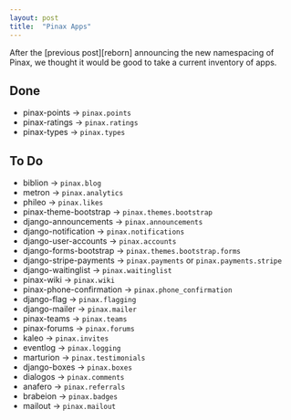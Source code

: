 ```yaml
---
layout: post
title:  "Pinax Apps"
---
```

After the [previous post][reborn] announcing the new namespacing of Pinax, we
thought it would be good to take a current inventory of apps.

## Done

* pinax-points -> `pinax.points`
* pinax-ratings -> `pinax.ratings`
* pinax-types -> `pinax.types`

## To Do

* biblion -> `pinax.blog`
* metron -> `pinax.analytics`
* phileo -> `pinax.likes`
* pinax-theme-bootstrap -> `pinax.themes.bootstrap`
* django-announcements -> `pinax.announcements`
* django-notification -> `pinax.notifications`
* django-user-accounts -> `pinax.accounts`
* django-forms-bootstrap -> `pinax.themes.bootstrap.forms`
* django-stripe-payments -> `pinax.payments` or `pinax.payments.stripe`
* django-waitinglist -> `pinax.waitinglist`
* pinax-wiki -> `pinax.wiki`
* pinax-phone-confirmation -> `pinax.phone_confirmation`
* django-flag -> `pinax.flagging`
* django-mailer -> `pinax.mailer`
* pinax-teams -> `pinax.teams`
* pinax-forums -> `pinax.forums`
* kaleo -> `pinax.invites`
* eventlog -> `pinax.logging`
* marturion -> `pinax.testimonials`
* django-boxes -> `pinax.boxes`
* dialogos -> `pinax.comments`
* anafero -> `pinax.referrals`
* brabeion -> `pinax.badges`
* mailout -> `pinax.mailout`
